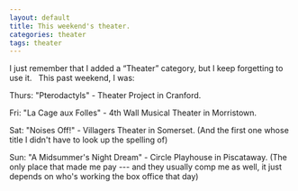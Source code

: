 ```yaml
---
layout: default
title: This weekend's theater.
categories: theater
tags: theater
---
```

<p>I just remember that I added a “Theater” category, but I keep forgetting to use it.   This past weekend, I was:</p>
<p>Thurs: "Pterodactyls" - Theater Project in Cranford.</p>
<p>Fri: "La Cage aux Folles" - 4th Wall Musical Theater in Morristown.</p>
<p>Sat: "Noises Off!" - Villagers Theater in Somerset. (And the first one whose title I didn't have to look up the spelling of)</p>
<p>Sun: "A Midsummer's Night Dream" - Circle Playhouse in Piscataway. (The only place that made me pay --- and they usually comp me as well, it just depends on who's working the box office that day)</p>
<p> </p>
<p> </p>
<p> </p>